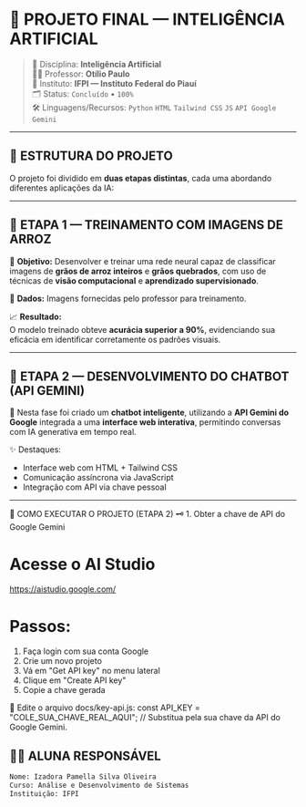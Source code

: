 # 🤖 PROJETO FINAL — INTELIGÊNCIA ARTIFICIAL

> 📘 Disciplina: **Inteligência Artificial**  
> 👨‍🏫 Professor: **Otílio Paulo**  
> 🏫 Instituto: **IFPI — Instituto Federal do Piauí**  
> 🗂️ Status: `Concluído` • `100%`  
> 🛠️ Linguagens/Recursos: `Python` `HTML` `Tailwind CSS` `JS` `API Google Gemini`

---

## 🔀 ESTRUTURA DO PROJETO

O projeto foi dividido em **duas etapas distintas**, cada uma abordando diferentes aplicações da IA:


---

## 📌 ETAPA 1 — TREINAMENTO COM IMAGENS DE ARROZ

🔬 **Objetivo:** Desenvolver e treinar uma rede neural capaz de classificar imagens de **grãos de arroz inteiros** e **grãos quebrados**, com uso de técnicas de **visão computacional** e **aprendizado supervisionado**.

📂 **Dados:** Imagens fornecidas pelo professor para treinamento.

📈 **Resultado:**  
O modelo treinado obteve **acurácia superior a 90%**, evidenciando sua eficácia em identificar corretamente os padrões visuais.

---

## 💬 ETAPA 2 — DESENVOLVIMENTO DO CHATBOT (API GEMINI)

🧠 Nesta fase foi criado um **chatbot inteligente**, utilizando a **API Gemini do Google** integrada a uma **interface web interativa**, permitindo conversas com IA generativa em tempo real.

✨ Destaques:
- Interface web com HTML + Tailwind CSS
- Comunicação assíncrona via JavaScript
- Integração com API via chave pessoal

---

🚀 COMO EXECUTAR O PROJETO (ETAPA 2)
🗝️ 1. Obter a chave de API do Google Gemini
# Acesse o AI Studio
https://aistudio.google.com/

# Passos:
1. Faça login com sua conta Google
2. Crie um novo projeto
3. Vá em "Get API key" no menu lateral
4. Clique em "Create API key"
5. Copie a chave gerada

📝 Edite o arquivo docs/key-api.js:
const API_KEY = "COLE_SUA_CHAVE_REAL_AQUI";
// Substitua pela sua chave da API do Google Gemini.

## 👩‍💻 ALUNA RESPONSÁVEL
```txt
Nome: Izadora Pamella Silva Oliveira
Curso: Análise e Desenvolvimento de Sistemas
Instituição: IFPI


